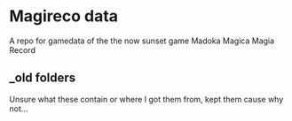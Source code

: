 # Magireco data
A repo for gamedata of the the now sunset game Madoka Magica Magia Record 

## _old folders
Unsure what these contain or where I got them from, kept them cause why not...
